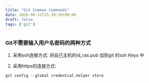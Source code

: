```yaml
---
title: "Git Common Commands"
date: 2020-08-31T15:39:29+08:00
draft: false
tags: ['git']
---
```



### Git不需要输入用户名密码的两种方式
1. 采用ssh连接方式: 将自己主机的id_ras.pub 加到git 的ssh Keys 中

2. 采用https的连接方式:

```
git config --global credential.helper store
```